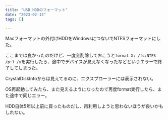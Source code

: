 ```yaml
---
title: "USB HDDのフォーマット"
date: "2023-02-13"
tags: []

---
```


Macフォーマットの外付けHDDをWindowsにつないでNTFSフォーマットにした。

ここまでは良かったのだけど、一度全削除しておこうと`format X: /fs:NTFS /p:1 /y`を実行したら、途中でデバイスが見えなくなったなどというエラーで終了してしまった。

CrystalDiskInfoからは見えてるのに、エクスプローラーには表示されない。

OS再起動してみたら、また見えるようになったので再度format実行したら、また途中で同じエラー。

HDD自体5年以上前に買ったものだし、再利用しようと思わないほうが良いかもしれない。
